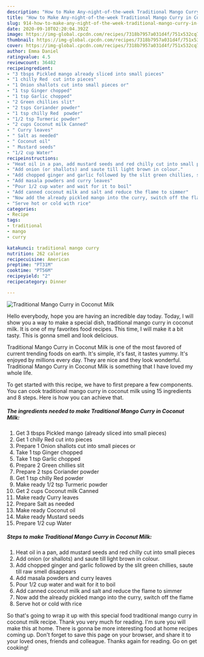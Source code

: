 ```yaml
---
description: "How to Make Any-night-of-the-week Traditional Mango Curry in Coconut Milk"
title: "How to Make Any-night-of-the-week Traditional Mango Curry in Coconut Milk"
slug: 914-how-to-make-any-night-of-the-week-traditional-mango-curry-in-coconut-milk
date: 2020-09-10T02:20:04.392Z
image: https://img-global.cpcdn.com/recipes/7318b7957a031d4f/751x532cq70/traditional-mango-curry-in-coconut-milk-recipe-main-photo.jpg
thumbnail: https://img-global.cpcdn.com/recipes/7318b7957a031d4f/751x532cq70/traditional-mango-curry-in-coconut-milk-recipe-main-photo.jpg
cover: https://img-global.cpcdn.com/recipes/7318b7957a031d4f/751x532cq70/traditional-mango-curry-in-coconut-milk-recipe-main-photo.jpg
author: Emma Daniel
ratingvalue: 4.5
reviewcount: 36482
recipeingredient:
- "3 tbsps Pickled mango already sliced into small pieces"
- "1 chilly Red  cut into pieces"
- "1 Onion shallots cut into small pieces or"
- "1 tsp Ginger chopped"
- "1 tsp Garlic chopped"
- "2 Green chillies slit"
- "2 tsps Coriander powder"
- "1 tsp chilly Red  powder"
- "1/2 tsp Turmeric powder"
- "2 cups Coconut milk Canned"
- " Curry leaves"
- " Salt as needed"
- " Coconut oil"
- " Mustard seeds"
- "1/2 cup Water"
recipeinstructions:
- "Heat oil in a pan, add mustard seeds and red chilly cut into small pieces"
- "Add onion (or shallots) and saute till light brown in colour."
- "Add chopped ginger and garlic followed by the slit green chillies, saute till raw smell disappears"
- "Add masala powders and curry leaves"
- "Pour 1/2 cup water and wait for it to boil"
- "Add canned coconut milk and salt and reduce the flame to simmer"
- "Now add the already pickled mango into the curry, switch off the flame"
- "Serve hot or cold with rice"
categories:
- Recipe
tags:
- traditional
- mango
- curry

katakunci: traditional mango curry 
nutrition: 262 calories
recipecuisine: American
preptime: "PT31M"
cooktime: "PT56M"
recipeyield: "2"
recipecategory: Dinner

---
```



![Traditional Mango Curry in Coconut Milk](https://img-global.cpcdn.com/recipes/7318b7957a031d4f/751x532cq70/traditional-mango-curry-in-coconut-milk-recipe-main-photo.jpg)

Hello everybody, hope you are having an incredible day today. Today, I will show you a way to make a special dish, traditional mango curry in coconut milk. It is one of my favorites food recipes. This time, I will make it a bit tasty. This is gonna smell and look delicious.



Traditional Mango Curry in Coconut Milk is one of the most favored of current trending foods on earth. It's simple, it's fast, it tastes yummy. It's enjoyed by millions every day. They are nice and they look wonderful. Traditional Mango Curry in Coconut Milk is something that I have loved my whole life.


To get started with this recipe, we have to first prepare a few components. You can cook traditional mango curry in coconut milk using 15 ingredients and 8 steps. Here is how you can achieve that.

<!--inarticleads1-->

##### The ingredients needed to make Traditional Mango Curry in Coconut Milk:

1. Get 3 tbsps Pickled mango (already sliced into small pieces)
1. Get 1 chilly Red  cut into pieces
1. Prepare 1 Onion shallots cut into small pieces or
1. Take 1 tsp Ginger chopped
1. Take 1 tsp Garlic chopped
1. Prepare 2 Green chillies slit
1. Prepare 2 tsps Coriander powder
1. Get 1 tsp chilly Red  powder
1. Make ready 1/2 tsp Turmeric powder
1. Get 2 cups Coconut milk Canned
1. Make ready  Curry leaves
1. Prepare  Salt as needed
1. Make ready  Coconut oil
1. Make ready  Mustard seeds
1. Prepare 1/2 cup Water




<!--inarticleads2-->

##### Steps to make Traditional Mango Curry in Coconut Milk:

1. Heat oil in a pan, add mustard seeds and red chilly cut into small pieces
1. Add onion (or shallots) and saute till light brown in colour.
1. Add chopped ginger and garlic followed by the slit green chillies, saute till raw smell disappears
1. Add masala powders and curry leaves
1. Pour 1/2 cup water and wait for it to boil
1. Add canned coconut milk and salt and reduce the flame to simmer
1. Now add the already pickled mango into the curry, switch off the flame
1. Serve hot or cold with rice




So that's going to wrap it up with this special food traditional mango curry in coconut milk recipe. Thank you very much for reading. I'm sure you will make this at home. There is gonna be more interesting food at home recipes coming up. Don't forget to save this page on your browser, and share it to your loved ones, friends and colleague. Thanks again for reading. Go on get cooking!
